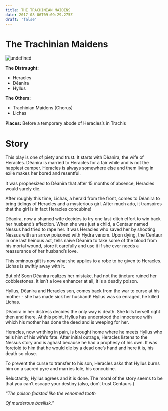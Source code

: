 ```yaml
---
title: THE TRACHINIAN MAIDENS
date: 2017-08-06T09:09:29.275Z
draft: 'false'
---
```

# The Trachinian Maidens

![undefined](/images/uploads/1990.34.0050.jpeg)

**The Distraught:**

- Heracles
- Dêanira
- Hyllus

**The Others:**

- Trachinian Maidens (Chorus)
- Lichas

**Places:**
Before a temporary abode of Heracles’s in Trachis


# Story

This play is one of piety and trust. 
It starts with Dêanira, the wife of Heracles. Dêanira is married to Heracles for a fair while and is not the happiest camper. Heracles is always somewhere else and them living in exile makes her bored and resentful.

It was prophesized to Dêanira that after 15 months of absence, Heracles would surely die.

After roughly this time, Lichas, a herald from the front, comes to Dêanira to bring tidings of Heracles and a mysterious girl. After much ado, it transpires that the girl is in fact Heracles concubine! 

Dêanira, now a shamed wife decides to try one last-ditch effort to win back her husband’s affection. When she was just a child, a Centaur named Nessus had tried to rape her. It was Heracles who saved her by shooting Nessus with an  arrow poisoned with Hydra venom. 
Upon dying, the Centaur in one last heinous act, tells naive Dêanira to take some of the blood from his mortal wound, store it carefully and use it if she ever needs a reassurance of her husband’s love.

This ominous gift is now what she applies to a robe to be given to Heracles. Lichas is swiftly away with it.

But oh! Soon Dêanira realizes her mistake, had not the tincture ruined her cobblestones. It isn’t a love enhancer at all, it is a deadly poison.

Hyllus, Dêanira and Heracles son, comes back from the war to curse at his mother - she has made sick her husband! Hyllus was so enraged, he killed Lichas.

Dêanira in her distress decides the only way is death. She kills herself right then and there.
At this point, Hyllus has understood the innocence with which his mother has done the deed and is weeping for her.

Heracles, now writhing in pain, is brought home where he meets Hyllus who tells him of his wife’s fate. After initial outrage, Heracles listens to the Nessus story and is aghast because he had a prophesy of his own. It was foretold to him that he would die by a dead one’s hand and here it is, his death so close.

To prevent the curse to transfer to his son, Heracles asks that Hyllus burns him on a sacred pyre and marries Iolè, his concubine.

Reluctantly, Hyllus agrees and it is done. The moral of the story seems to be that you can’t escape your destiny (also, don’t trust Centaurs.)

*“The poison feasted like the venomed tooth*

*Of murderous basilisk.”*


